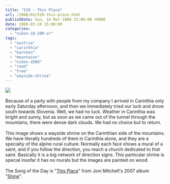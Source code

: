 ```yaml
---
title: "519 - This Place"
url: /2008/03/519-this-place.html
publishDate: Sun, 16 Mar 2008 15:08:00 +0000
date: 2008-03-16 15:08:00
categories: 
  - "nikon-18-200-vr"
tags: 
  - "austria"
  - "carinthia"
  - "karnten"
  - "mountains"
  - "nikon-d300"
  - "road"
  - "tree"
  - "wayside-shrine"
---
```

<a href="https://d25zfm9zpd7gm5.cloudfront.net/1200x1200/2008/20080315_142021_ps.jpg" target="_blank"><img src="https://d25zfm9zpd7gm5.cloudfront.net/0600x0600/2008/20080315_142021_ps.jpg"/></a><br/><br/>Because of a party with people from my company I arrived in Carinthia only early Saturday afternoon, and then we immediately tried our luck and drove south towards Slovenia. Well, we had no luck. Weather in Carinthia was bright and sunny, but as soon as we came out of the tunnel through the mountains, there were dense dark clouds. We had no choice but to return.<br/><br/>This image shows a wayside shrine on the Carinthian side of the mountains. We have literally hundreds of them in Carinthia alone, and they are a specialty of the alpine rural culture. Normally each face shows a mural of a saint, and if you follow the direction, you reach a church dedicated to that saint. Basically it is a big network of direction signs. This particular shrine is special insofar it has no murals but the images are painted on wood.<br/><br/>The Song of the Day is "<a href="http://jonimitchell.com/musician/song.cfm?id=ThisPlace" target="_blank">This Place</a>" from Joni Mitchell's 2007 album "<a href="http://www.amazon.com/Shine-Joni-Mitchell/dp/B000UR366S" target="_blank">Shine</a>".
